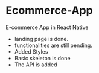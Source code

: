 # Ecommerce-App
E-commerce App in React Native

- landing page is done.
- functionalities are still pending.
- Added Styles
- Basic skeleton is done
- The API is added
